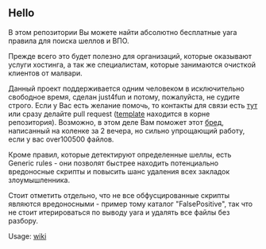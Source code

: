## Hello 

В этом репозитории Вы можете найти абсолютно бесплатные yara правила для поиска шеллов и ВПО. 

Прежде всего это будет полезно для организаций, которые оказывают услуги хостинга, а так же специалистам, которые занимаются очисткой клиентов от малвари.

Данный проект поддерживается одним человеком в исключительно свободное время, сделан just4fun и потому, пожалуйста, не судите строго. Если у Вас есть желание помочь, то контакты для связи есть [тут](https://delyee.github.io/contact) или сразу делайте pull request ([template](https://github.com/delyee/yara_rules/blob/master/template.yar) находится в корне репозитория).
Возможно, в этом деле Вам поможет этот [бред](https://github.com/delyee/Ese), написанный на коленке за 2 вечера, но сильно упрощающий работу, если у вас over100500 файлов.

Кроме правил, которые детектируют определенные шеллы, есть Generic rules - они позволят быстрее находить потенциально вредоносные скрипты и повысить шанс удаления всех закладок злоумышленника.

Стоит отметить отдельно, что не все обфусцированные скрипты являются вредоносными - пример тому каталог "FalsePositive", так что не стоит итерироваться по выводу yara и удалять все файлы без разбору.

Usage: [wiki](https://github.com/delyee/yara_rules/wiki)
